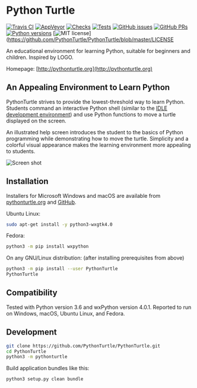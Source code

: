 Python Turtle
=============

[![Travis CI](https://img.shields.io/travis/PythonTurtle/PythonTurtle/master.svg?logo=travis)](https://travis-ci.org/PythonTurtle/PythonTurtle
) [![AppVeyor](https://img.shields.io/appveyor/ci/cool-RR/PythonTurtle/master.svg?logo=appveyor)](https://ci.appveyor.com/project/cool-RR/PythonTurtle
) [![Checks](https://img.shields.io/github/workflow/status/PythonTurtle/PythonTurtle/Checks/master?label=Checks&logo=github)](https://github.com/PythonTurtle/PythonTurtle/actions?query=workflow%3AChecks
) [![Tests](https://img.shields.io/github/workflow/status/PythonTurtle/PythonTurtle/Tests/master?label=Tests&logo=github)](https://github.com/PythonTurtle/PythonTurtle/actions?query=workflow%3ATests
) [![GitHub issues](https://img.shields.io/github/issues-raw/PythonTurtle/PythonTurtle.svg)](https://github.com/PythonTurtle/PythonTurtle/issues
) [![GitHub PRs](https://img.shields.io/github/issues-pr-raw/PythonTurtle/PythonTurtle.svg)](https://github.com/PythonTurtle/PythonTurtle/pulls
) [![Python versions](https://img.shields.io/pypi/pyversions/PythonTurtle.svg)](https://pypi.org/project/PythonTurtle/
) [![MIT license](https://img.shields.io/github/license/PythonTurtle/PythonTurtle.svg)](https://github.com/PythonTurtle/PythonTurtle/blob/master/LICENSE


An educational environment for learning Python, suitable for beginners and children.
Inspired by LOGO.

Homepage: [http://pythonturtle.org](http://pythonturtle.org)

An Appealing Environment to Learn Python
----------------------------------------

PythonTurtle strives to provide the lowest-threshold way to learn Python.
Students command an interactive Python shell (similar to the [IDLE development
environment](https://docs.python.org/3/library/idle.html)) and use Python
functions to move a turtle displayed on the screen.

An illustrated help screen introduces the student to the basics of Python
programming while demonstrating how to move the turtle. Simplicity and a
colorful visual appearance makes the learning environment more appealing
to students.

![Screen shot](http://pythonturtle.org/images/screenshot.gif)

Installation
------------

Installers for Microsoft Windows and macOS are available from
[pythonturtle.org](http://pythonturtle.org) and [GitHub](
https://github.com/PythonTurtle/PythonTurtle/releases).

Ubuntu Linux:

```bash
sudo apt-get install -y python3-wxgtk4.0
```

Fedora:

```bash
python3 -m pip install wxpython
```

On any GNU/Linux distribution: (after installing prerequisites from above)

```bash
python3 -m pip install --user PythonTurtle
PythonTurtle
```

Compatibility
-------------

Tested with Python version 3.6 and wxPython version 4.0.1.
Reported to run on Windows, macOS, Ubuntu Linux, and Fedora.

Development
-----------

```bash
git clone https://github.com/PythonTurtle/PythonTurtle.git
cd PythonTurtle
python3 -m pythonturtle
```

Build application bundles like this:

```bash
python3 setup.py clean bundle
```
